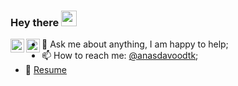 ### Hey there <img src="https://media.giphy.com/media/hvRJCLFzcasrR4ia7z/giphy.gif" width="25px">
<a href="https://discordapp.com/users/733331158942613515">
  <img align="left" alt="ANAS DAVOOD TK's Discord" width="22px" src="https://www.svgrepo.com/show/353655/discord-icon.svg" />
</a>
<a href="https://www.linkedin.com/in/anas-davood-tk/">
  <img align="left" alt="ANAS DAVOOD TK's LinkedIN" width="22px" src="https://www.svgrepo.com/show/448234/linkedin.svg" />
</a>

  
- 💬 Ask me about anything, I am happy to help;
- 📫 How to reach me: [@anasdavoodtk](https://anasdavoodtk.netlify.app/);
- 📝 [Resume](https://anasdavoodtk.netlify.app/cv.pdf)

